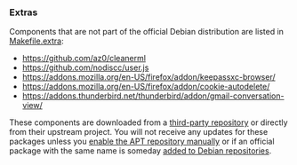 
### Extras

Components that are not part of the official Debian distribution are listed in [Makefile.extra](https://gitlab.com/nodiscc/debian-live-config/-/blob/master/Makefile.extra):

<!-- grep '# EXTRA' Makefile.extra -->

- <https://github.com/az0/cleanerml>
- <https://github.com/nodiscc/user.js>
- <https://addons.mozilla.org/en-US/firefox/addon/keepassxc-browser/>
- <https://addons.mozilla.org/en-US/firefox/addon/cookie-autodelete/>
- <https://addons.thunderbird.net/thunderbird/addon/gmail-conversation-view/>

These components are downloaded from a [third-party repository](http://nodiscc.gitlab.io/toolbox) or directly from their upstream project. You will not receive any updates for these packages unless you [enable the APT repository manually](https://gitlab.com/nodiscc/debian-live-config/-/blob/master/config/includes.chroot/etc/apt/sources.list.d/debian-live-config.list) or if an official package with the same name is someday [added to Debian repositories](https://wnpp.debian.net/).
